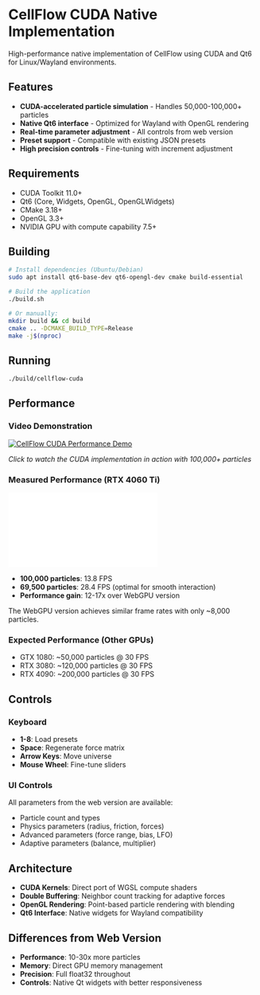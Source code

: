 # CellFlow CUDA Native Implementation

High-performance native implementation of CellFlow using CUDA and Qt6 for Linux/Wayland environments.

## Features

- **CUDA-accelerated particle simulation** - Handles 50,000-100,000+ particles
- **Native Qt6 interface** - Optimized for Wayland with OpenGL rendering
- **Real-time parameter adjustment** - All controls from web version
- **Preset support** - Compatible with existing JSON presets
- **High precision controls** - Fine-tuning with increment adjustment

## Requirements

- CUDA Toolkit 11.0+
- Qt6 (Core, Widgets, OpenGL, OpenGLWidgets)
- CMake 3.18+
- OpenGL 3.3+
- NVIDIA GPU with compute capability 7.5+

## Building

```bash
# Install dependencies (Ubuntu/Debian)
sudo apt install qt6-base-dev qt6-opengl-dev cmake build-essential

# Build the application
./build.sh

# Or manually:
mkdir build && cd build
cmake .. -DCMAKE_BUILD_TYPE=Release
make -j$(nproc)
```

## Running

```bash
./build/cellflow-cuda
```

## Performance

### Video Demonstration

[![CellFlow CUDA Performance Demo](https://img.youtube.com/vi/ZMKAkzZCcAk/maxresdefault.jpg)](https://youtu.be/ZMKAkzZCcAk)

*Click to watch the CUDA implementation in action with 100,000+ particles*

### Measured Performance (RTX 4060 Ti)

![Performance comparison](docs/performance-screenshots.md)

- **100,000 particles**: 13.8 FPS
- **69,500 particles**: 28.4 FPS (optimal for smooth interaction)
- **Performance gain**: 12-17x over WebGPU version

The WebGPU version achieves similar frame rates with only ~8,000 particles.

### Expected Performance (Other GPUs)
- GTX 1080: ~50,000 particles @ 30 FPS
- RTX 3080: ~120,000 particles @ 30 FPS
- RTX 4090: ~200,000 particles @ 30 FPS

## Controls

### Keyboard
- **1-8**: Load presets
- **Space**: Regenerate force matrix
- **Arrow Keys**: Move universe
- **Mouse Wheel**: Fine-tune sliders

### UI Controls
All parameters from the web version are available:
- Particle count and types
- Physics parameters (radius, friction, forces)
- Advanced parameters (force range, bias, LFO)
- Adaptive parameters (balance, multiplier)

## Architecture

- **CUDA Kernels**: Direct port of WGSL compute shaders
- **Double Buffering**: Neighbor count tracking for adaptive forces
- **OpenGL Rendering**: Point-based particle rendering with blending
- **Qt6 Interface**: Native widgets for Wayland compatibility

## Differences from Web Version

- **Performance**: 10-30x more particles
- **Memory**: Direct GPU memory management
- **Precision**: Full float32 throughout
- **Controls**: Native Qt widgets with better responsiveness